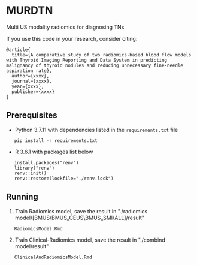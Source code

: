 # MURDTN
Multi US modality radiomics for diagnosing TNs

If you use this code in your research, consider citing:
```
@article{
  title={A comparative study of two radiomics-based blood flow models with Thyroid Imaging Reporting and Data System in predicting malignancy of thyroid nodules and reducing unnecessary fine-needle aspiration rate},
  author={xxxx},
  journal={xxxx},
  year={xxxx},
  publisher={xxxx}
}
```

## Prerequisites

- Python 3.7.11 with dependencies listed in the `requirements.txt` file
```
   pip install -r requirements.txt
```
- R 3.6.1 with packages list below
```
   install.packages("renv")
   library("renv")
   renv::init()
   renv::restore(lockfile="./renv.lock")
```

## Running

1. Train Radiomics model, save the result in "./radiomics model/[BMUS\BMUS_CEUS\BMUS_SMI\ALL]/result"
```
   RadiomicsModel.Rmd
```

2. Train Clinical-Radiomics model, save the result in "./combind model/result"
```
   ClinicalAndRadiomicsModel.Rmd
```